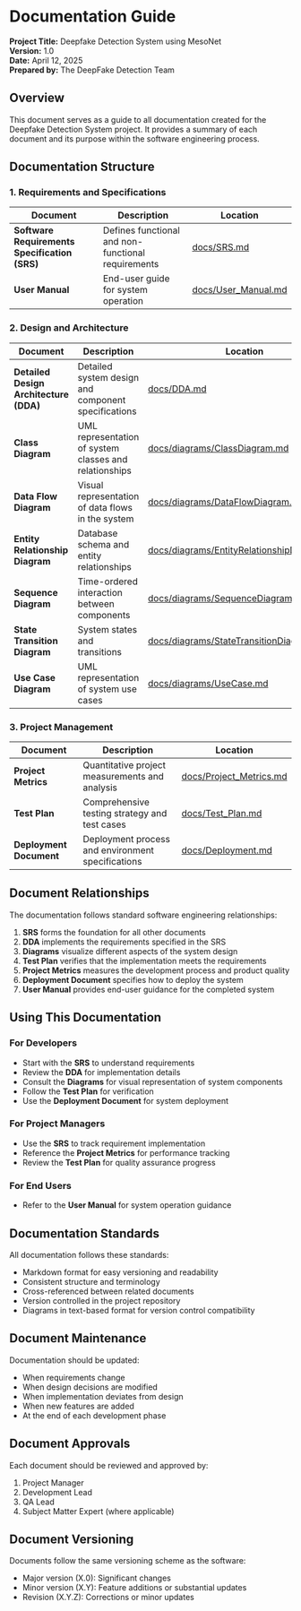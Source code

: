 # Documentation Guide

**Project Title:** Deepfake Detection System using MesoNet  
**Version:** 1.0  
**Date:** April 12, 2025  
**Prepared by:** The DeepFake Detection Team  

## Overview

This document serves as a guide to all documentation created for the Deepfake Detection System project. It provides a summary of each document and its purpose within the software engineering process.

## Documentation Structure

### 1. Requirements and Specifications

| Document | Description | Location |
|----------|-------------|----------|
| **Software Requirements Specification (SRS)** | Defines functional and non-functional requirements | [docs/SRS.md](SRS.md) |
| **User Manual** | End-user guide for system operation | [docs/User_Manual.md](User_Manual.md) |

### 2. Design and Architecture

| Document | Description | Location |
|----------|-------------|----------|
| **Detailed Design Architecture (DDA)** | Detailed system design and component specifications | [docs/DDA.md](DDA.md) |
| **Class Diagram** | UML representation of system classes and relationships | [docs/diagrams/ClassDiagram.md](diagrams/ClassDiagram.md) |
| **Data Flow Diagram** | Visual representation of data flows in the system | [docs/diagrams/DataFlowDiagram.md](diagrams/DataFlowDiagram.md) |
| **Entity Relationship Diagram** | Database schema and entity relationships | [docs/diagrams/EntityRelationshipDiagram.md](diagrams/EntityRelationshipDiagram.md) |
| **Sequence Diagram** | Time-ordered interaction between components | [docs/diagrams/SequenceDiagram.md](diagrams/SequenceDiagram.md) |
| **State Transition Diagram** | System states and transitions | [docs/diagrams/StateTransitionDiagram.md](diagrams/StateTransitionDiagram.md) |
| **Use Case Diagram** | UML representation of system use cases | [docs/diagrams/UseCase.md](diagrams/UseCase.md) |

### 3. Project Management

| Document | Description | Location |
|----------|-------------|----------|
| **Project Metrics** | Quantitative project measurements and analysis | [docs/Project_Metrics.md](Project_Metrics.md) |
| **Test Plan** | Comprehensive testing strategy and test cases | [docs/Test_Plan.md](Test_Plan.md) |
| **Deployment Document** | Deployment process and environment specifications | [docs/Deployment.md](Deployment.md) |

## Document Relationships

The documentation follows standard software engineering relationships:

1. **SRS** forms the foundation for all other documents
2. **DDA** implements the requirements specified in the SRS
3. **Diagrams** visualize different aspects of the system design
4. **Test Plan** verifies that the implementation meets the requirements
5. **Project Metrics** measures the development process and product quality
6. **Deployment Document** specifies how to deploy the system
7. **User Manual** provides end-user guidance for the completed system

## Using This Documentation

### For Developers
- Start with the **SRS** to understand requirements
- Review the **DDA** for implementation details
- Consult the **Diagrams** for visual representation of system components
- Follow the **Test Plan** for verification
- Use the **Deployment Document** for system deployment

### For Project Managers
- Use the **SRS** to track requirement implementation
- Reference the **Project Metrics** for performance tracking
- Review the **Test Plan** for quality assurance progress

### For End Users
- Refer to the **User Manual** for system operation guidance

## Documentation Standards

All documentation follows these standards:
- Markdown format for easy versioning and readability
- Consistent structure and terminology
- Cross-referenced between related documents
- Version controlled in the project repository
- Diagrams in text-based format for version control compatibility

## Document Maintenance

Documentation should be updated:
- When requirements change
- When design decisions are modified
- When implementation deviates from design
- When new features are added
- At the end of each development phase

## Document Approvals

Each document should be reviewed and approved by:
1. Project Manager
2. Development Lead
3. QA Lead
4. Subject Matter Expert (where applicable)

## Document Versioning

Documents follow the same versioning scheme as the software:
- Major version (X.0): Significant changes
- Minor version (X.Y): Feature additions or substantial updates
- Revision (X.Y.Z): Corrections or minor updates